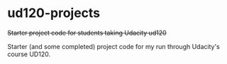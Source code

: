 ud120-projects
==============

~~Starter project code for students taking Udacity ud120~~

Starter (and some completed) project code for my run through Udacity's course UD120. 
